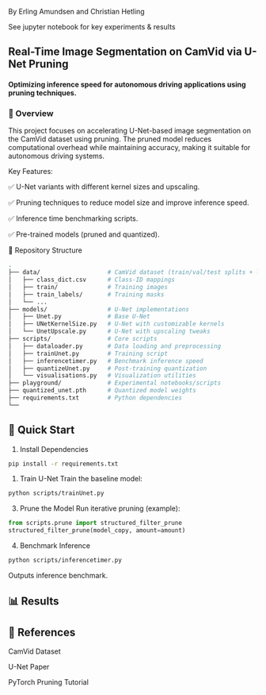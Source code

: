 By Erling Amundsen and Christian Hetling

See jupyter notebook for key experiments & results
## Real-Time Image Segmentation on CamVid via U-Net Pruning
#### Optimizing inference speed for autonomous driving applications using pruning techniques.

### 📌 Overview
This project focuses on accelerating U-Net-based image segmentation on the CamVid dataset using pruning. The pruned model reduces computational overhead while maintaining accuracy, making it suitable for autonomous driving systems.

Key Features:

✅ U-Net variants with different kernel sizes and upscaling.

✅ Pruning techniques to reduce model size and improve inference speed.

✅ Inference time benchmarking scripts.

✅ Pre-trained models (pruned and quantized).

📂 Repository Structure
```bash
.
├── data/                   # CamVid dataset (train/val/test splits + labels)
│   ├── class_dict.csv      # Class-ID mappings
│   ├── train/              # Training images
│   ├── train_labels/       # Training masks
│   └── ...                 
├── models/                 # U-Net implementations
│   ├── Unet.py             # Base U-Net
│   ├── UNetKernelSize.py   # U-Net with customizable kernels
│   └── UnetUpscale.py      # U-Net with upscaling tweaks
├── scripts/                # Core scripts
│   ├── dataloader.py       # Data loading and preprocessing
│   ├── trainUnet.py        # Training script
│   ├── inferencetimer.py   # Benchmark inference speed
│   ├── quantizeUnet.py     # Post-training quantization
│   └── visualisations.py   # Visualization utilities
├── playground/             # Experimental notebooks/scripts
├── quantized_unet.pth      # Quantized model weights
├── requirements.txt        # Python dependencies
└── 
```

## 🚀 Quick Start
1. Install Dependencies
```bash
pip install -r requirements.txt
```
1. Train U-Net
Train the baseline model:

```bash
python scripts/trainUnet.py 
```
3. Prune the Model
Run iterative pruning (example):

```python
from scripts.prune import structured_filter_prune
structured_filter_prune(model_copy, amount=amount)
```
4. Benchmark Inference
```bash
python scripts/inferencetimer.py
```
Outputs inference benchmark.

## 📊 Results


## 📖 References
CamVid Dataset

U-Net Paper

PyTorch Pruning Tutorial
